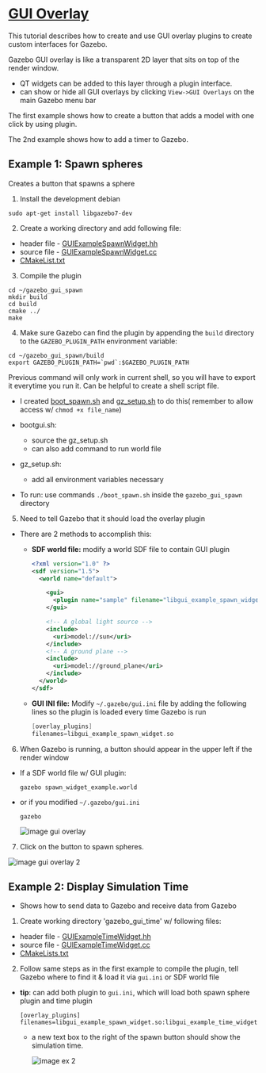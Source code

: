 # [GUI Overlay][1]

This tutorial describes how to create and use GUI overlay plugins to create custom interfaces for Gazebo.

Gazebo GUI overlay is like a transparent 2D layer that sits on top of the render window.

- QT widgets can be added to this layer through a plugin interface. 
- can show or hide all GUI overlays by clicking `View->GUI Overlays` on the main Gazebo menu bar

The first example shows how to create a button that adds a model with one click by using plugin.

The 2nd example shows how to add a timer to Gazebo.

## Example 1: Spawn spheres

Creates a button that spawns a sphere 

1. Install the development debian
  
  ```
  sudo apt-get install libgazebo7-dev
  ```

2. Create a working directory and add following file:
  - header file - [GUIExampleSpawnWidget.hh][2]
  - source file - [GUIExampleSpawnWidget.cc][3]
  - [CMakeList.txt][12]

3. Compile the plugin
  
  ```
  cd ~/gazebo_gui_spawn
  mkdir build
  cd build
  cmake ../
  make
  ```
  
4. Make sure Gazebo can find the plugin by appending the `build` directory to the `GAZEBO_PLUGIN_PATH` environment variable:

  ```
  cd ~/gazebo_gui_spawn/build
  export GAZEBO_PLUGIN_PATH=`pwd`:$GAZEBO_PLUGIN_PATH
  ```
  Previous command will only work in current shell, so you will have to export it everytime you run it.  Can be helpful to create a shell script file.
  
  - I created [boot_spawn.sh][10] and [gz_setup.sh][11] to do this( remember to allow access w/ `chmod +x file_name`) 
  
  - bootgui.sh: 
    - source the gz_setup.sh
    - can also add command to run world file
    
  - gz_setup.sh: 
      - add all environment variables necessary
  
  - To run: use commands `./boot_spawn.sh` inside the `gazebo_gui_spawn` directory
    
5. Need to tell Gazebo that it should load the overlay plugin
  - There are 2 methods to accomplish this:
    - **SDF world file:** modify a world SDF file to contain GUI plugin
      
      ```xml
      <?xml version="1.0" ?>
      <sdf version="1.5">
        <world name="default">

          <gui>
            <plugin name="sample" filename="libgui_example_spawn_widget.so"/>
          </gui>

          <!-- A global light source -->
          <include>
            <uri>model://sun</uri>
          </include>
          <!-- A ground plane -->
          <include>
            <uri>model://ground_plane</uri>
          </include>
        </world>
      </sdf>
      ```
      
    - **GUI INI file:** Modify `~/.gazebo/gui.ini` file by adding the following lines so the plugin is loaded every time Gazebo is run
      
      ```c++
      [overlay_plugins]
      filenames=libgui_example_spawn_widget.so
      ```

6. When Gazebo is running, a button should appear in the upper left if the render window
  - If a SDF world file w/ GUI plugin:
    
    ```
    gazebo spawn_widget_example.world
    ```
    
  - or if you modified `~/.gazebo/gui.ini`
    
    ```
    gazebo
    ```
    
    ![image gui overlay][4]

7. Click on the button to spawn spheres.

  ![image gui overlay 2][5]

## Example 2: Display Simulation Time

- Shows how to send data to Gazebo and receive data from Gazebo

1. Create working directory 'gazebo_gui_time' w/ following files:
  - header file - [GUIExampleTimeWidget.hh][6]
  - source file - [GUIExampleTimeWidget.cc][7]
  - [CMakeLists.txt][13]
  
2. Follow same steps as in the first example to compile the plugin, tell Gazebo where to find it & load it via `gui.ini` or SDF world file
  - **tip**: can add both plugin to `gui.ini`, which will load both spawn sphere plugin and time plugin 
    
    ```
    [overlay_plugins]
    filenames=libgui_example_spawn_widget.so:libgui_example_time_widget.so
    ```
    
    - a new text box to the right of the spawn button should show the simulation time.
  
      ![image ex 2][8]

[1]: http://gazebosim.org/tutorials?tut=gui_overlay&cat=user_input
[2]: ../gazebo_gui_spawn/GUIExampleSpawnWidget.hh
[3]: ../gazebo_gui_spawn/GUIExampleSpawnWidget.cc
[4]: https://bitbucket.org/osrf/gazebo_tutorials/raw/default/gui_overlay/files/spawn_button.png
[5]: https://bitbucket.org/osrf/gazebo_tutorials/raw/default/gui_overlay/files/spawn_sphere.png
[6]: ../gazebo_gui_time/GUIExampleTimeWidget.hh
[7]: ../gazebo_gui_time/GUIExampleTimeWidget.cc
[8]: https://bitbucket.org/osrf/gazebo_tutorials/raw/default/gui_overlay/files/time.png
[9]: ../gazebo_categories/user_input.md
[10]: ../gazebo_gui_spawn/boot_spawn.sh
[11]: ../gazebo_gui_spawn/gz_setup.sh
[12]: ../gazebo_gui_spawn/CMakeLists.txt
[13]: ../gazebo_gui_time/CMakeLists.txt
